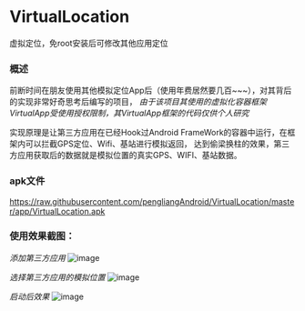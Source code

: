 # VirtualLocation
虚拟定位，免root安装后可修改其他应用定位

### 概述
前断时间在朋友使用其他模拟定位App后（使用年费居然要几百~~~），对其背后的实现非常好奇思考后编写的项目，
*由于该项目其使用的虚拟化容器框架VirtualApp受使用授权限制，其VirtualApp框架的代码仅供个人研究*

实现原理是让第三方应用在已经Hook过Android FrameWork的容器中运行，在框架内可以拦截GPS定位、Wifi、基站进行模拟返回，
达到偷梁换柱的效果，第三方应用获取后的数据就是模拟位置的真实GPS、WIFI、基站数据。

### apk文件
https://raw.githubusercontent.com/pengliangAndroid/VirtualLocation/master/app/VirtualLocation.apk

### 使用效果截图：

*添加第三方应用*
![image](https://github.com/pengliangAndroid/VirtualLocation/blob/master/screenshot/1.png "使用效果截图")

*选择第三方应用的模拟位置*
![image](https://github.com/pengliangAndroid/VirtualLocation/blob/master/screenshot/1.png "使用效果截图")

*启动后效果*
![image](https://github.com/pengliangAndroid/VirtualLocation/blob/master/screenshot/1.png "使用效果截图")

